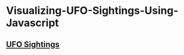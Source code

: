 # Visualizing-UFO-Sightings-Using-Javascript


## [UFO Sightings](https://cgainor.github.io/Visualizing-UFO-Sightings-Using-Javascript/)